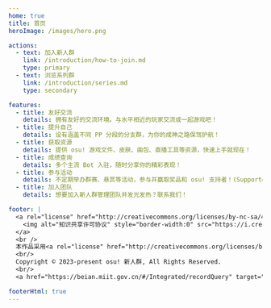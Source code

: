 ```yaml
---
home: true
title: 首页
heroImage: /images/hero.png

actions:
  - text: 加入新人群
    link: /introduction/how-to-join.md
    type: primary
  - text: 浏览系列群
    link: /introduction/series.md
    type: secondary

features:
  - title: 友好交流
    details: 拥有友好的交流环境。与水平相近的玩家交流或一起游戏吧！
  - title: 提升自己
    details: 设有涵盖不同 PP 分段的分支群，为你的成神之路保驾护航！
  - title: 获取资源
    details: 提供 osu! 游戏文件、皮肤、曲包、直播工具等资源，快速上手就现在！
  - title: 成绩查询
    details: 多个主流 Bot 入驻，随时分享你的精彩表现！
  - title: 参与活动
    details: 不定期举办群赛、悬赏等活动，参与并赢取奖品和 osu! 支持者！(Supporter)
  - title: 加入团队
    details: 想要加入新人群管理团队并发光发热？联系我们！

footer: |
  <a rel="license" href="http://creativecommons.org/licenses/by-nc-sa/4.0/" target="_blank">
    <img alt="知识共享许可协议" style="border-width:0" src="https://i.creativecommons.org/l/by-nc-sa/4.0/88x31.png" />
  </a>
  <br />
  本作品采用<a rel="license" href="http://creativecommons.org/licenses/by-nc-sa/4.0/" target="_blank">知识共享署名-非商业性使用-相同方式共享 4.0 国际许可协议</a>进行许可。
  <br/>
  Copyright © 2023-present osu! 新人群, All Rights Reserved.
  <br/>
  <a href="https://beian.miit.gov.cn/#/Integrated/recordQuery" target="_blank">粤ICP备2024353550号-1</a> | <a href="https://beian.mps.gov.cn/#/query/webSearch" target="_blank">粤公网安备44198202000114号</a>

footerHtml: true
---
```

